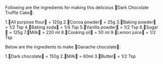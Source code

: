 Following are the ingredients for making this delicious 🎂Dark Chocolate Truffle Cake🎂:

1.🍚All purpose flour🍚 = 120g
2.🍮Cocoa powder🍮 = 25g
3.🧂Baking powder🧂 = 1/2 Tsp 
4.🧂Baking soda🧂 = 1/4 Tsp 
5.🧂Vanilla powder🧂 = 1/2 Tsp
6.🍚Sugar🍚 = 125g 
7.🥛Milk🥛 = 220 ml 
8.🍯Cooking oil🍯 = 50 ml 
9.🍵Lemon juice🍵 = 1/2 Tsp 

Below are the ingredients to make 🍮Ganache chocolate🍮:

1.🍫Dark chocolate🍫 = 150g 
2.🥛Milk🥛 = 60ml
3.🧈Butter🧈 = 1/2 Tsp 